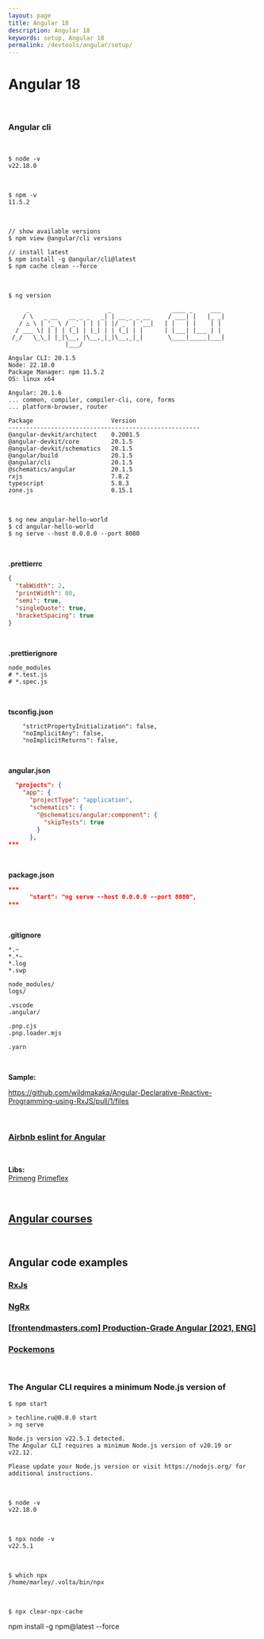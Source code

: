 ```yaml
---
layout: page
title: Angular 18
description: Angular 18
keywords: setup, Angular 18
permalink: /devtools/angular/setup/
---
```


# Angular 18

<br/>

### Angular cli

<!-- <br/>

```
$ volta install node@18 npm@9 yarn@3
``` -->

<br/>

```
$ node -v
v22.18.0
```

<br/>

```
$ npm -v
11.5.2
```

<!-- <br/>

```
$ yarn -v
3.5.1
```

<br/>

```
$ volta install @angular/cli
``` -->

<br/>

```
// show available versions
$ npm view @angular/cli versions
```

```
// install latest
$ npm install -g @angular/cli@latest
$ npm cache clean --force
```

<br/>

```
$ ng version

     _                      _                 ____ _     ___
    / \   _ __   __ _ _   _| | __ _ _ __     / ___| |   |_ _|
   / △ \ | '_ \ / _` | | | | |/ _` | '__|   | |   | |    | |
  / ___ \| | | | (_| | |_| | | (_| | |      | |___| |___ | |
 /_/   \_\_| |_|\__, |\__,_|_|\__,_|_|       \____|_____|___|
                |___/

Angular CLI: 20.1.5
Node: 22.18.0
Package Manager: npm 11.5.2
OS: linux x64

Angular: 20.1.6
... common, compiler, compiler-cli, core, forms
... platform-browser, router

Package                      Version
------------------------------------------------------
@angular-devkit/architect    0.2001.5
@angular-devkit/core         20.1.5
@angular-devkit/schematics   20.1.5
@angular/build               20.1.5
@angular/cli                 20.1.5
@schematics/angular          20.1.5
rxjs                         7.8.2
typescript                   5.8.3
zone.js                      0.15.1
```

<br/>

```
$ ng new angular-hello-world
$ cd angular-hello-world
$ ng serve --host 0.0.0.0 --port 8080
```

<br/>

**.prettierrc**

```json
{
  "tabWidth": 2,
  "printWidth": 80,
  "semi": true,
  "singleQuote": true,
  "bracketSpacing": true
}
```

<br/>

**.prettierignore**

```
node_modules
# *.test.js
# *.spec.js
```

<br/>

**tsconfig.json**

```
    "strictPropertyInitialization": false,
    "noImplicitAny": false,
    "noImplicitReturns": false,
```

<br/>

**angular.json**

```json
  "projects": {
    "app": {
      "projectType": "application",
      "schematics": {
        "@schematics/angular:component": {
          "skipTests": true
        }
      },
***
```

<br/>

**package.json**

```json
***
      "start": "ng serve --host 0.0.0.0 --port 8080",
***
```

<br/>

**.gitignore**

```
*.~
*.*~
*.log
*.swp

node_modules/
logs/

.vscode
.angular/

.pnp.cjs
.pnp.loader.mjs

.yarn
```

<br/>

**Sample:**

https://github.com/wildmakaka/Angular-Declarative-Reactive-Programming-using-RxJS/pull/1/files

<br/>

### [Airbnb eslint for Angular](/devtools/angular/setup/airbnb/)

<br/>

**Libs:**  
[Primeng](//primeng.org)
[Primeflex](//primefaces.org/primeflex/)

<br/>

## [Angular courses](/courses/frontend/angular/)

<br/>

## Angular code examples

### [RxJs](/courses/frontend/angular/rxjs/)

### [NgRx](/courses/frontend/angular/ngrx/)

### [[frontendmasters.com] Production-Grade Angular [2021, ENG]](https://github.com/onehungrymind/fem-production-angular)

### [Pockemons](https://github.com/nvkuznetsova/pokemons-fast-start-demo/tree/main)




<br/>

### The Angular CLI requires a minimum Node.js version of


```
$ npm start

> techline.ru@0.0.0 start
> ng serve

Node.js version v22.5.1 detected.
The Angular CLI requires a minimum Node.js version of v20.19 or v22.12.

Please update your Node.js version or visit https://nodejs.org/ for additional instructions.
```

<br/>

```
$ node -v
v22.18.0
```


<br/>

```
$ npx node -v
v22.5.1
```

<br/>

```
$ which npx
/home/marley/.volta/bin/npx
```

<br/>

```
$ npx clear-npx-cache
```



npm install -g npm@latest --force